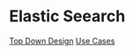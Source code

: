 # Elastic Seearch

[Top Down Design](https://www.elastic.co/blog/found-elasticsearch-top-down)
[Use Cases](https://www.elastic.co/blog/found-uses-of-elasticsearch)
